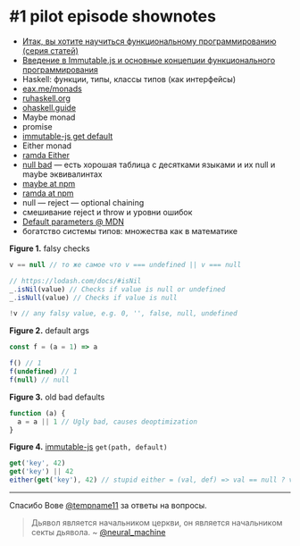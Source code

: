 # #1 pilot episode shownotes

- [Итак, вы хотите научиться функциональному программированию (серия статей)](https://medium.com/devschacht/charles-scalfani-so-you-want-to-be-a-functional-programmer-part-1-6ef98e90d58d)
- [Введение в Immutable.js и основные концепции функционального программирования](https://medium.com/devschacht/sebastián-peyrott-introduction-to-immutablejs-and-functional-programming-concepts-b3a6555af0ee)
- Haskell: функции, типы, классы типов (как интерфейсы)
- [eax.me/monads](http://eax.me/monads/)
- [ruhaskell.org](https://ruhaskell.org)
- [ohaskell.guide](https://ohaskell.guide/init.html)
- Maybe monad
- promise
- [immutable-js get default](https://twitter.com/mxtnr/status/907543174666706944)
- Either monad
- [ramda Either](https://github.com/ramda/ramda-fantasy/blob/master/docs/Either.md)
- [null bad](https://www.lucidchart.com/techblog/2015/08/31/the-worst-mistake-of-computer-science/) — есть хорошая таблица с десятками языками и их null и maybe эквивалинтах
- [maybe at npm](https://www.npmjs.com/package/maybe)
- [ramda at npm](https://www.npmjs.com/package/ramda)
- null — reject — optional chaining
- смешивание reject и throw и уровни ошибок
- [Default parameters @ MDN](https://developer.mozilla.org/en-US/docs/Web/JavaScript/Reference/Functions/Default_parameters)
- богатство системы типов: множества как в математике

**Figure 1.** falsy checks
```js
v == null // то же самое что v === undefined || v === null

// https://lodash.com/docs/#isNil
_.isNil(value) // Checks if value is null or undefined
_.isNull(value) // Checks if value is null

!v // any falsy value, e.g. 0, '', false, null, undefined
```

**Figure 2.** default args
```js
const f = (a = 1) => a

f() // 1
f(undefined) // 1
f(null) // null
```

**Figure 3.** old bad defaults
```js
function (a) {
  a = a || 1 // Ugly bad, causes deoptimization
}
```

**Figure 4.** [immutable-js](https://github.com/facebook/immutable-js) `get(path, default)`
```js
get('key', 42)
get('key') || 42
either(get('key'), 42) // stupid either = (val, def) => val == null ? val : def
```
----

Спасибо Вове [@tempname11](https://github.com/tempname11) за ответы на вопросы.

> Дьявол является начальником церкви, он является начальником секты дьявола. ~ [@neural_machine](https://twitter.com/neural_machine/status/962839388437778434)
